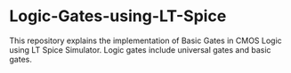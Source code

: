 # Logic-Gates-using-LT-Spice
This repository explains the implementation of Basic Gates in CMOS Logic using LT Spice Simulator. Logic gates include universal gates and basic gates. 

